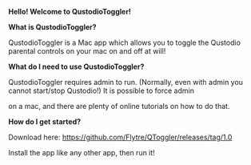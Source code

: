 **Hello! Welcome to QustodioToggler!**


**What is QustodioToggler?**

QustodioToggler is a Mac app which allows you to toggle the Qustodio parental controls on your mac on and off at will! 


**What do I need to use QustodioToggler?**

QustodioToggler requires admin to run. (Normally, even with admin you cannot start/stop Qustodio!) It is possible to force admin 

on a mac, and there are plenty of online tutorials on how to do that.


**How do I get started?**

Download here: https://github.com/Flytre/QToggler/releases/tag/1.0

Install the app like any other app, then run it!

